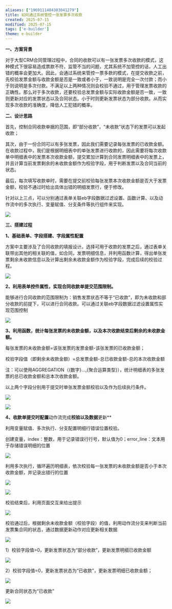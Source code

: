 ```yaml
---
aliases: ["1969111484303041279"]
title: 如何通过系统管控一张发票多次收款
created: 2025-07-15
modified: 2025-07-15
tags: ['e-builder']
theme: e-builder
---
```


**一、方案背景**

对于大型CRM合同管理过程中，合同的收款可以有一张发票多次收款的模式，这种模式下很容易造成票款不符，监管不当的问题，尤其系统不加管控的话，人工出错的概率会更加大。因此，会通过系统来管控一票多款的模式，在提交收款之前，先校验发票金额与收款金额是否是一致或者小于，一致说明是完全一次付款；而小于则说明是多次付款。不满足以上两种情况则会校验不通过，用于管理发票收款的正确性。那么对于多次收款，还要校验总发票金额与实际收款金额是否一致，一致则更新对应的发票状态以及合同状态。小于时则更新发票状态为部分收款。从而实现多次收款的准确度，降低人工犯错的概率。

**二、设计思路**

首先，控制合同收款单据的范围，即“部分收款”，“未收款”状态下的发票可以发起收款；

其次，由于一份合同可以有多张发票，因此我们需要记录每张发票的已收款金额。在收款过程中，我们是根据明细表中的单张发票进行收款的，因此需要将每次收款单中明细表中的发票本次收款金额，提交累加计算到合同发票明细表中的发票上，并且计算当前发票剩余的未收款金额作为校验字段，用于判断发票以及合同当前的状态。

最后，每次填写收款单时，需要在提交前校验每张发票本次收款金额是否大于发票金额，校验不通过时给出具体出错的明细发票行，便于修改。

针对以上三点，可以分别通过表单关联eb字段数据过滤设置、函数计算、以及动作流中的多次执行、变量赋值、分支条件等执行组件来实现。

![](a9307633482116fafd95b35a6991d1b0.jpg)

**三、搭建过程**

**1、基础表单、字段搭建、字段属性配置**

方案中主要涉及了合同收款的填报设计。选择可用于收款的发票之后，通过表单关联带出其他的相关联的值，如合同，发票明细信息，并利用函数计算，得出单张发票剩余未收款信息以及计算出剩余未收款金额作为校验字段，完成后续的校验过程。

![](c77335150d892aa0c3e638fda55202ba.jpg)

**2、利用表单控件属性，实现合同收款单提交范围限制。**

能够进行合同收款的范围限制为：销售发票状态不等于“已收款”，即为未收款和部分收款的前提下，可以进行合同收款。可以通过关联eb字段数据过滤设置属性实现范围控制

![](a9d7ec2bc7c1ad4ed3a10b30f37d5c51.jpg)

**3、利用函数，统计每张发票的未收款金额，以及本次收款结束后剩余的未收款金额。**

每张发票的未收款金额=该张发票的发票金额-该张发票的已收款金额；

校验字段值（即剩余未收款金额）=总发票金额-总已收款金额-总的本次收款金额

注：可以使用AGGREGATION（{数字}...,{聚合运算类型}），统计明细表的多张发票的总已收款金额和总本次收款金额。

以上两个字段分别用于提交时单张发票金额校验以及作为后续执行条件。

![](1d3568ad799c1f1e0617623b2323f542.jpg)

![](d16afe9b1237c0ed2c2362dd466a9aba.jpg)

**4、收款单提交时配置**动作流完成**校验以及数据**更新**

利用变量赋值、多次执行、分支配置明细行错误位置校验。

创建变量，index：整数，用于记录错误行行号，默认值为0；error\_line：文本用于存储错误明细的位置

![](7a7782ae7cec14d977c9b5e97559b2e3.jpg)

利用多次执行，循环遍历明细表，依次校验每一张发票的未收款金额是否小于本次收款金额，并记录出错行的位置

![](d6192c9e4d50c51b3c2e752b1e405a87.jpg)

![](e2dc7c6928eb8cbc418b8e48dd1d41a3.jpg)

校验结束后，利用页面交互来给出提示

![](9ac66863faf6e6a54206e52dbc85e65c.jpg)

校验通过后，根据剩余未收款金额（校验字段）的值，利用动作流分支来判断当前发票集合同的状态，通过数据更新动作对应更新相关数据

![](4d98942f5e6cc25701c61400adb81bbd.jpg)

1）校验字段值>0，更新发票状态为“部分收款”，更新发票明细已收款金额

![](9d378887b9ba75f71221ecf875edf09b.jpg)

2）校验字段值=0，更新发票状态为“已收款”，更新发票明细已收款金额；

![](14216aa9322de962b1a7c49e9f861642.jpg)

更新合同状态为“已收款”

![](8fb7e93908549ab05bddcada27da74e5.jpg)
